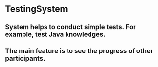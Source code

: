 # TestingSystem

## System helps to conduct simple tests. For example, test Java knowledges.
## The main feature is to see the progress of other participants.
